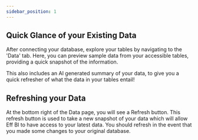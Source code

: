 ```yaml
---
sidebar_position: 1
---
```


## Quick Glance of your Existing Data

After connecting your database, explore your tables by navigating to the 'Data' tab. Here, you can preview sample data from your accessible tables, providing a quick snapshot of the information.

This also includes an AI generated summary of your data, to give you a quick refresher
of what the data in your tables entail!

## Refreshing your Data

At the bottom right of the Data page, you will see a Refresh button. This refresh button is used to take a new snapshot of your data which will allow Eff BI to have access to your latest data. You should refresh in the event that you made some changes to your original database.
